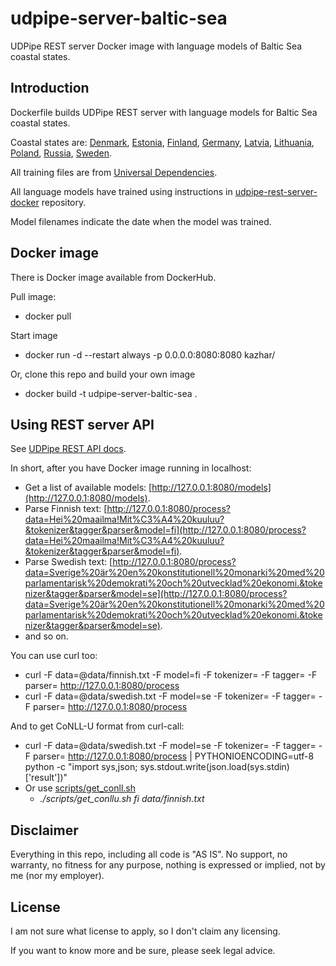 # udpipe-server-baltic-sea
UDPipe REST server Docker image with language models of Baltic Sea coastal states.

## Introduction

Dockerfile builds UDPipe REST server with language models for Baltic Sea coastal states.

Coastal states are: [Denmark](https://en.wikipedia.org/wiki/Denmark), [Estonia](https://en.wikipedia.org/wiki/Estonia), [Finland](https://en.wikipedia.org/wiki/Finland), [Germany](https://en.wikipedia.org/wiki/Germany), [Latvia](https://en.wikipedia.org/wiki/Latvia), [Lithuania](https://en.wikipedia.org/wiki/Lithuania), [Poland](https://en.wikipedia.org/wiki/Poland), [Russia](https://en.wikipedia.org/wiki/Russia), [Sweden](https://en.wikipedia.org/wiki/Sweden).

All training files are from [Universal Dependencies](https://github.com/UniversalDependencies/).

All language models have trained using instructions in [udpipe-rest-server-docker](https://github.com/samisalkosuo/udpipe-rest-server-docker) repository.

Model filenames indicate the date when the model was trained.

## Docker image

There is Docker image available from DockerHub.

Pull image:

- docker pull 

Start image

- docker run -d --restart always -p 0.0.0.0:8080:8080 kazhar/

Or, clone this repo and build your own image

- docker build -t udpipe-server-baltic-sea .

## Using REST server API

See [UDPipe REST API docs](http://lindat.mff.cuni.cz/services/udpipe/api-reference.php).

In short, after you have Docker image running in localhost:

- Get a list of available models: [http://127.0.0.1:8080/models](http://127.0.0.1:8080/models).
- Parse Finnish text: [http://127.0.0.1:8080/process?data=Hei%20maailma!Mit%C3%A4%20kuuluu?&tokenizer&tagger&parser&model=fi](http://127.0.0.1:8080/process?data=Hei%20maailma!Mit%C3%A4%20kuuluu?&tokenizer&tagger&parser&model=fi).
- Parse Swedish text: [http://127.0.0.1:8080/process?data=Sverige%20är%20en%20konstitutionell%20monarki%20med%20parlamentarisk%20demokrati%20och%20utvecklad%20ekonomi.&tokenizer&tagger&parser&model=se](http://127.0.0.1:8080/process?data=Sverige%20är%20en%20konstitutionell%20monarki%20med%20parlamentarisk%20demokrati%20och%20utvecklad%20ekonomi.&tokenizer&tagger&parser&model=se).
- and so on.

You can use curl too:

- curl -F data=@data/finnish.txt -F model=fi -F tokenizer= -F tagger= -F parser= http://127.0.0.1:8080/process
- curl -F data=@data/swedish.txt -F model=se -F tokenizer= -F tagger= -F parser= http://127.0.0.1:8080/process

And to get CoNLL-U format from curl-call:

- curl -F data=@data/swedish.txt -F model=se -F tokenizer= -F tagger= -F parser= http://127.0.0.1:8080/process | PYTHONIOENCODING=utf-8 python -c "import sys,json; sys.stdout.write(json.load(sys.stdin)['result'])"
- Or use [scripts/get_conll.sh](scripts/get_conll.sh)
  - *./scripts/get_conllu.sh fi data/finnish.txt*


## Disclaimer

Everything in this repo, including all code is "AS IS". No support, no warranty, no fitness for any purpose, nothing is expressed or implied, not by me (nor my employer).

## License

I am not sure what license to apply, so I don't claim any licensing.

If you want to know more and be sure, please seek legal advice.
